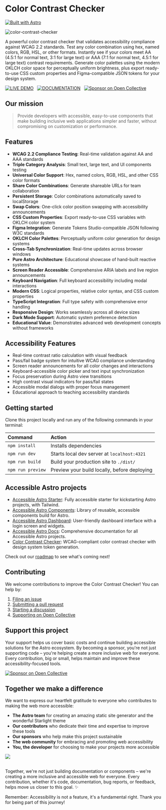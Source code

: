 # Color Contrast Checker

[![Built with Astro](https://astro.badg.es/v2/built-with-astro/small.svg)](https://astro.build)

![color-contrast-checker](https://github.com/user-attachments/assets/f680d922-f040-4aab-882f-f482c39b09c0)

A powerful color contrast checker that validates accessibility compliance against WCAG 2.2 standards. Test any color combination using hex, named colors, RGB, HSL, or other formats. Instantly see if your colors meet AA (4.5:1 for normal text, 3:1 for large text) or AAA (7:1 for normal text, 4.5:1 for large text) contrast requirements. Generate color palettes using the modern OKLCH color space for perceptually uniform brightness, plus export ready-to-use CSS custom properties and Figma-compatible JSON tokens for your design system.

[![LIVE DEMO](https://img.shields.io/badge/LIVE_DEMO-4ECCA3?style=for-the-badge&logo=astro&logoColor=black)](https://color-contrast.incluud.dev/) &nbsp;
[![DOCUMENTATION](https://img.shields.io/badge/DOCUMENTATION-A682FF?style=for-the-badge&logo=astro&logoColor=black)](https://accessible-astro.incluud.dev/) &nbsp;
[![Sponsor on Open Collective](https://img.shields.io/badge/Open%20Collective-7FADF2?style=for-the-badge&logo=opencollective&logoColor=white)](https://opencollective.com/incluud) &nbsp;

## Our mission

> Provide developers with accessible, easy-to-use components that make building inclusive web applications simpler and faster, without compromising on customization or performance.

## Features

- **WCAG 2.2 Compliance Testing**: Real-time validation against AA and AAA standards
- **Triple Category Analysis**: Small text, large text, and UI components testing
- **Universal Color Support**: Hex, named colors, RGB, HSL, and other CSS color formats
- **Share Color Combinations**: Generate shareable URLs for team collaboration
- **Persistent Storage**: Color combinations automatically saved to localStorage
- **Swap Colors**: One-click color position swapping with accessibility announcements
- **CSS Custom Properties**: Export ready-to-use CSS variables with OKLCH color system
- **Figma Integration**: Generate Tokens Studio-compatible JSON following W3C standards
- **OKLCH Color Palettes**: Perceptually uniform color generation for design systems
- **Cross-Tab Synchronization**: Real-time updates across browser windows
- **Pure Astro Architecture**: Educational showcase of hand-built reactive systems
- **Screen Reader Accessible**: Comprehensive ARIA labels and live region announcements
- **Keyboard Navigation**: Full keyboard accessibility including modal interactions
- **Modern CSS**: Logical properties, relative color syntax, and CSS custom properties
- **TypeScript Integration**: Full type safety with comprehensive error handling
- **Responsive Design**: Works seamlessly across all device sizes
- **Dark Mode Support**: Automatic system preference detection
- **Educational Value**: Demonstrates advanced web development concepts without frameworks

## Accessibility Features

- Real-time contrast ratio calculation with visual feedback
- Pass/fail badge system for intuitive WCAG compliance understanding
- Screen reader announcements for all color changes and interactions
- Keyboard-accessible color picker and text input synchronization
- Focus preservation during Astro view transitions
- High contrast visual indicators for pass/fail states
- Accessible modal dialogs with proper focus management
- Educational approach to teaching accessibility standards

## Getting started

Clone this project locally and run any of the following commands in your terminal:

| Command           | Action                                       |
| :---------------- | :------------------------------------------- |
| `npm install`     | Installs dependencies                        |
| `npm run dev`     | Starts local dev server at `localhost:4321`  |
| `npm run build`   | Build your production site to `./dist/`      |
| `npm run preview` | Preview your build locally, before deploying |

## Accessible Astro projects

- [Accessible Astro Starter](https://github.com/incluud/accessible-astro-starter): Fully accessible starter for kickstarting Astro projects, with Tailwind.
- [Accessible Astro Components](https://github.com/incluud/accessible-astro-components/): Library of reusable, accessible components build for Astro.
- [Accessible Astro Dashboard](https://github.com/incluud/accessible-astro-dashboard/): User-friendly dashboard interface with a login screen and widgets.
- [Accessible Astro Docs](https://github.com/incluud/accessible-astro-docs): Comprehensive documentation for all Accessible Astro projects.
- [Color Contrast Checker](https://github.com/incluud/color-contrast-checker): WCAG-compliant color contrast checker with design system token generation.

Check out our [roadmap](https://github.com/orgs/incluud/projects/4/views/1) to see what's coming next!

## Contributing

We welcome contributions to improve the Color Contrast Checker! You can help by:

1. [Filing an issue](https://github.com/incluud/color-contrast-checker/issues)
2. [Submitting a pull request](https://github.com/incluud/color-contrast-checker/pulls)
3. [Starting a discussion](https://github.com/incluud/color-contrast-checker/discussions)
4. [Supporting on Open Collective](https://opencollective.com/incluud)

## Support this project

Your support helps us cover basic costs and continue building accessible solutions for the Astro ecosystem. By becoming a sponsor, you're not just supporting code – you're helping create a more inclusive web for everyone. Every contribution, big or small, helps maintain and improve these accessibility-focused tools.

[![Sponsor on Open Collective](https://img.shields.io/badge/Open%20Collective-7FADF2?style=for-the-badge&logo=opencollective&logoColor=white)](https://opencollective.com/incluud)

## Together we make a difference

We want to express our heartfelt gratitude to everyone who contributes to making the web more accessible:

- **The Astro team** for creating an amazing static site generator and the wonderful Starlight theme
- **Our contributors** who dedicate their time and expertise to improve these tools
- **Our sponsors** who help make this project sustainable
- **The web community** for embracing and promoting web accessibility
- **You, the developer** for choosing to make your projects more accessible

<a href="https://github.com/incluud/color-contrast-checker/graphs/contributors">
  <img src="https://contrib.rocks/image?repo=incluud/color-contrast-checker" />
</a><br /><br />

Together, we're not just building documentation or components – we're creating a more inclusive and accessible web for everyone. Every contribution, whether it's code, documentation, bug reports, or feedback, helps move us closer to this goal. ✨

Remember: Accessibility is not a feature, it's a fundamental right. Thank you for being part of this journey!
